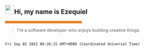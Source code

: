 <h2><img height="30px" width="30px" src="https://camo.githubusercontent.com/e8e7b06ecf583bc040eb60e44eb5b8e0ecc5421320a92929ce21522dbc34c891/68747470733a2f2f6d656469612e67697068792e636f6d2f6d656469612f6876524a434c467a6361737252346961377a2f67697068792e676966"></img>Hi, my name is Ezequiel</h2><hr style='background-color:#e67e22;border-width:0;color:#000000;height:8px;line-height:0;text-align:left;width:50%;'/> <blockquote> I'm a software developer who enjoys building creative things. </blockquote> <br><code>Fri Sep 02 2022 06:26:15 GMT+0000 (Coordinated Universal Time)</code><br>